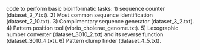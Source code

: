 code to perform basic bioinformatic tasks: 1) sequence counter (dataset_2_7.txt). 2) Most common sequence identification (dataset_2_10.txt). 3) Complimentary sequence generator (dataset_3_2.txt). 4) Pattern position tool (vibrio_cholerae_genome.txt). 5) Lexographic number converter (dataset_3010_2.txt) and its reverse function (dataset_3010_4.txt). 6) Pattern clump finder (dataset_4_5.txt).
